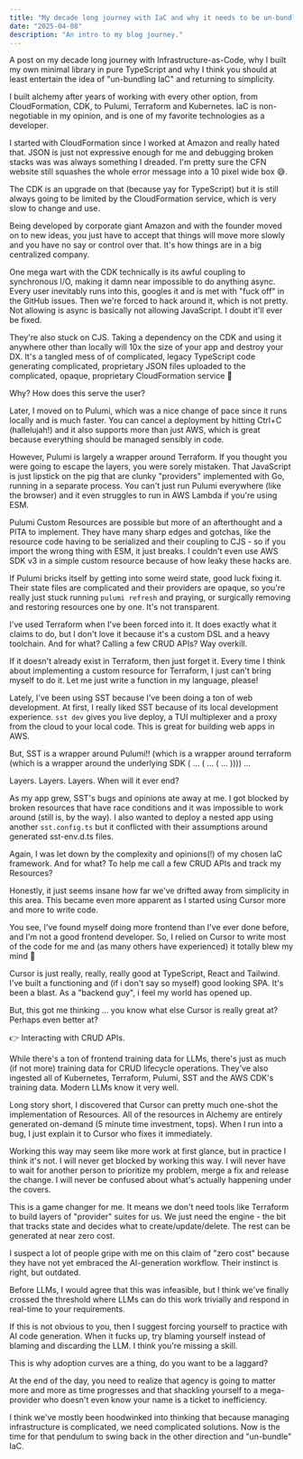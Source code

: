```yaml
---
title: "My decade long journey with IaC and why it needs to be un-bundled"
date: "2025-04-08"
description: "An intro to my blog journey."
---
```


A post on my decade long journey with Infrastructure-as-Code, why I built my own minimal library in pure TypeScript and why I think you should at least entertain the idea of "un-bundling IaC" and returning to simplicity.

I built alchemy after years of working with every other option, from CloudFormation, CDK, to Pulumi, Terraform and Kubernetes. IaC is non-negotiable in my opinion, and is one of my favorite technologies as a developer.

I started with CloudFormation since I worked at Amazon and really hated that. JSON is just not expressive enough for me and debugging broken stacks was was always something I dreaded. I'm pretty sure the CFN website still squashes the whole error message into a 10 pixel wide box 😅.

The CDK is an upgrade on that (because yay for TypeScript) but it is still always going to be limited by the CloudFormation service, which is very slow to change and use.

Being developed by corporate giant Amazon and with the founder moved on to new ideas, you just have to accept that things will move more slowly and you have no say or control over that. It's how things are in a big centralized company.

One mega wart with the CDK technically is its awful coupling to synchronous I/O, making it damn near impossible to do anything async. Every user inevitably runs into this, googles it and is met with "fuck off" in the GitHub issues. Then we're forced to hack around it, which is not pretty. Not allowing is async is basically not allowing JavaScript. I doubt it'll ever be fixed.

They're also stuck on CJS. Taking a dependency on the CDK and using it anywhere other than locally will 10x the size of your app and destroy your DX. It's a tangled mess of of complicated, legacy TypeScript code generating complicated, proprietary JSON files uploaded to the complicated, opaque, proprietary CloudFormation service 🫠

Why? How does this serve the user?

Later, I moved on to Pulumi, which was a nice change of pace since it runs locally and is much faster. You can cancel a deployment by hitting Ctrl+C (hallelujah!) and it also supports more than just AWS, which is great because everything should be managed sensibly in code.

However, Pulumi is largely a wrapper around Terraform. If you thought you were going to escape the layers, you were sorely mistaken. That JavaScript is just lipstick on the pig that are clunky "providers" implemented with Go, running in a separate process. You can't just run Pulumi everywhere (like the browser) and it even struggles to run in AWS Lambda if you're using ESM.

Pulumi Custom Resources are possible but more of an afterthought and a PITA to implement. They have many sharp edges and gotchas, like the resource code having to be serialized and their coupling to CJS - so if you import the wrong thing with ESM, it just breaks. I couldn't even use AWS SDK v3 in a simple custom resource because of how leaky these hacks are.

If Pulumi bricks itself by getting into some weird state, good luck fixing it. Their state files are complicated and their providers are opaque, so you're really just stuck running `pulumi refresh` and praying, or surgically removing and restoring resources one by one. It's not transparent.

I've used Terraform when I've been forced into it. It does exactly what it claims to do, but I don't love it because it's a custom DSL and a heavy toolchain. And for what? Calling a few CRUD APIs? Way overkill.

If it doesn't already exist in Terraform, then just forget it. Every time I think about implementing a custom resource for Terraform, I just can't bring myself to do it. Let me just write a function in my language, please! 

Lately, I've been using SST because I've been doing a ton of web development. At first, I really liked SST because of its local development experience. `sst dev` gives you live deploy, a TUI multiplexer and a proxy from the cloud to your local code. This is great for building web apps in AWS.

But, SST is a wrapper around Pulumi!! (which is a wrapper around terraform (which is a wrapper around the underlying SDK ( ... ( ... ( ... )))) ...

Layers. Layers. Layers. When will it ever end?

As my app grew, SST's bugs and opinions ate away at me. I got blocked by broken resources that have race conditions and it was impossible to work around (still is, by the way). I also wanted to deploy a nested app using another `sst.config.ts` but it conflicted with their assumptions around generated sst-env.d.ts files.

Again, I was let down by the complexity and opinions(!) of my chosen IaC framework. And for what? To help me call a few CRUD APIs and track my Resources?

Honestly, it just seems insane how far we've drifted away from simplicity in this area. This became even more apparent as I started using Cursor more and more to write code.

You see, I've found myself doing more frontend than I've ever done before, and I'm not a good frontend developer. So, I relied on Cursor to write most of the code for me and (as many others have experienced) it totally blew my mind 🤯

Cursor is just really, really, really good at TypeScript, React and Tailwind. I've built a functioning and (if i don't say so myself) good looking SPA. It's been a blast. As a "backend guy", i feel my world has opened up.

But, this got me thinking ... you know what else Cursor is really great at? Perhaps even better at?

👉 Interacting with CRUD APIs.

While there's a ton of frontend training data for LLMs, there's just as much (if not more) training data for CRUD lifecycle operations. They've also ingested all of Kubernetes, Terraform, Pulumi, SST and the AWS CDK's training data. Modern LLMs know it very well.

Long story short, I discovered that Cursor can pretty much one-shot the implementation of Resources. All of the resources in Alchemy are entirely generated on-demand (5 minute time investment, tops). When I run into a bug, I just explain it to Cursor who fixes it immediately.

Working this way may seem like more work at first glance, but in practice I think it's not. I will never get blocked by working this way. I will never have to wait for another person to prioritize my problem, merge a fix and release the change. I will never be confused about what's actually happening under the covers.

This is a game changer for me. It means we don't need tools like Terraform to build layers of "provider" suites for us. We just need the engine - the bit that tracks state and decides what to create/update/delete. The rest can be generated at near zero cost.

I suspect a lot of people gripe with me on this claim of "zero cost" because they have not yet embraced the AI-generation workflow. Their instinct is right, but outdated.

Before LLMs, I would agree that this was infeasible, but I think we've finally crossed the threshold where LLMs can do this work trivially and respond in real-time to your requirements.

If this is not obvious to you, then I suggest forcing yourself to practice with AI code generation. When it fucks up, try blaming yourself instead of blaming and discarding the LLM. I think you're missing a skill.

This is why adoption curves are a thing, do you want to be a laggard?

At the end of the day, you need to realize that agency is going to matter more and more as time progresses and that shackling yourself to a mega-provider who doesn't even know your name is a ticket to inefficiency.

I think we've mostly been hoodwinked into thinking that because managing infrastructure is complicated, we need complicated solutions. Now is the time for that pendulum to swing back in the other direction and "un-bundle" IaC.